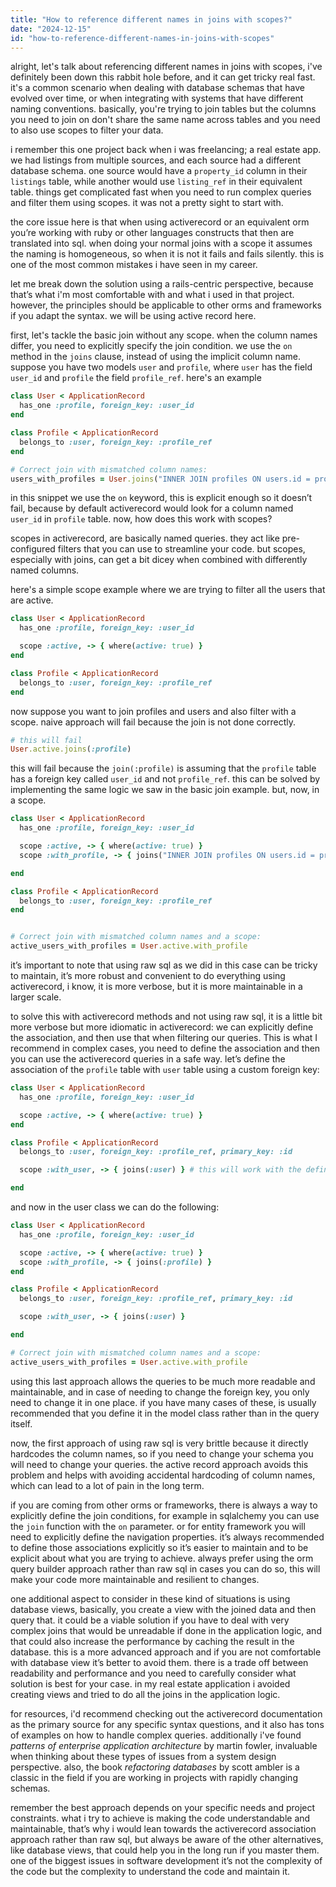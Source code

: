 ```yaml
---
title: "How to reference different names in joins with scopes?"
date: "2024-12-15"
id: "how-to-reference-different-names-in-joins-with-scopes"
---
```


alright, let's talk about referencing different names in joins with scopes, i've definitely been down this rabbit hole before, and it can get tricky real fast. it's a common scenario when dealing with database schemas that have evolved over time, or when integrating with systems that have different naming conventions. basically, you're trying to join tables but the columns you need to join on don't share the same name across tables and you need to also use scopes to filter your data.

i remember this one project back when i was freelancing; a real estate app. we had listings from multiple sources, and each source had a different database schema. one source would have a `property_id` column in their `listings` table, while another would use `listing_ref` in their equivalent table. things get complicated fast when you need to run complex queries and filter them using scopes. it was not a pretty sight to start with.

 the core issue here is that when using activerecord or an equivalent orm you’re working with ruby or other languages constructs that then are translated into sql. when doing your normal joins with a scope it assumes the naming is homogeneous, so when it is not it fails and fails silently. this is one of the most common mistakes i have seen in my career.

let me break down the solution using a rails-centric perspective, because that’s what i'm most comfortable with and what i used in that project. however, the principles should be applicable to other orms and frameworks if you adapt the syntax. we will be using active record here.

first, let's tackle the basic join without any scope. when the column names differ, you need to explicitly specify the join condition. we use the `on` method in the `joins` clause, instead of using the implicit column name. suppose you have two models `user` and `profile`, where `user` has the field `user_id` and `profile` the field `profile_ref`. here's an example

```ruby
class User < ApplicationRecord
  has_one :profile, foreign_key: :user_id
end

class Profile < ApplicationRecord
  belongs_to :user, foreign_key: :profile_ref
end

# Correct join with mismatched column names:
users_with_profiles = User.joins("INNER JOIN profiles ON users.id = profiles.profile_ref")
```

in this snippet we use the `on` keyword, this is explicit enough so it doesn’t fail, because by default activerecord would look for a column named `user_id` in `profile` table. now, how does this work with scopes?

scopes in activerecord, are basically named queries. they act like pre-configured filters that you can use to streamline your code. but scopes, especially with joins, can get a bit dicey when combined with differently named columns.

here's a simple scope example where we are trying to filter all the users that are active.

```ruby
class User < ApplicationRecord
  has_one :profile, foreign_key: :user_id

  scope :active, -> { where(active: true) }
end

class Profile < ApplicationRecord
  belongs_to :user, foreign_key: :profile_ref
end
```

now suppose you want to join profiles and users and also filter with a scope. naive approach will fail because the join is not done correctly.

```ruby
# this will fail
User.active.joins(:profile)

```

 this will fail because the `join(:profile)` is assuming that the `profile` table has a foreign key called `user_id` and not `profile_ref`. this can be solved by implementing the same logic we saw in the basic join example. but, now, in a scope.

```ruby
class User < ApplicationRecord
  has_one :profile, foreign_key: :user_id

  scope :active, -> { where(active: true) }
  scope :with_profile, -> { joins("INNER JOIN profiles ON users.id = profiles.profile_ref") }

end

class Profile < ApplicationRecord
  belongs_to :user, foreign_key: :profile_ref
end


# Correct join with mismatched column names and a scope:
active_users_with_profiles = User.active.with_profile
```

it’s important to note that using raw sql as we did in this case can be tricky to maintain, it’s more robust and convenient to do everything using activerecord, i know, it is more verbose, but it is more maintainable in a larger scale.

to solve this with activerecord methods and not using raw sql, it is a little bit more verbose but more idiomatic in activerecord: we can explicitly define the association, and then use that when filtering our queries. This is what I recommend in complex cases, you need to define the association and then you can use the activerecord queries in a safe way. let’s define the association of the `profile` table with `user` table using a custom foreign key:

```ruby
class User < ApplicationRecord
  has_one :profile, foreign_key: :user_id

  scope :active, -> { where(active: true) }
end

class Profile < ApplicationRecord
  belongs_to :user, foreign_key: :profile_ref, primary_key: :id

  scope :with_user, -> { joins(:user) } # this will work with the defined association

end
```

and now in the user class we can do the following:

```ruby
class User < ApplicationRecord
  has_one :profile, foreign_key: :user_id

  scope :active, -> { where(active: true) }
  scope :with_profile, -> { joins(:profile) }
end

class Profile < ApplicationRecord
  belongs_to :user, foreign_key: :profile_ref, primary_key: :id

  scope :with_user, -> { joins(:user) }

end

# Correct join with mismatched column names and a scope:
active_users_with_profiles = User.active.with_profile
```

using this last approach allows the queries to be much more readable and maintainable, and in case of needing to change the foreign key, you only need to change it in one place. if you have many cases of these, is usually recommended that you define it in the model class rather than in the query itself.

now, the first approach of using raw sql is very brittle because it directly hardcodes the column names, so if you need to change your schema you will need to change your queries. the active record approach avoids this problem and helps with avoiding accidental hardcoding of column names, which can lead to a lot of pain in the long term.

if you are coming from other orms or frameworks, there is always a way to explicitly define the join conditions, for example in sqlalchemy you can use the `join` function with the `on` parameter. or for entity framework you will need to explicitly define the navigation properties. it’s always recommended to define those associations explicitly so it’s easier to maintain and to be explicit about what you are trying to achieve. always prefer using the orm query builder approach rather than raw sql in cases you can do so, this will make your code more maintainable and resilient to changes.

one additional aspect to consider in these kind of situations is using database views, basically, you create a view with the joined data and then query that. it could be a viable solution if you have to deal with very complex joins that would be unreadable if done in the application logic, and that could also increase the performance by caching the result in the database. this is a more advanced approach and if you are not comfortable with database view it’s better to avoid them. there is a trade off between readability and performance and you need to carefully consider what solution is best for your case. in my real estate application i avoided creating views and tried to do all the joins in the application logic.

for resources, i'd recommend checking out the activerecord documentation as the primary source for any specific syntax questions, and it also has tons of examples on how to handle complex queries. additionally i've found *patterns of enterprise application architecture* by martin fowler, invaluable when thinking about these types of issues from a system design perspective. also, the book *refactoring databases* by scott ambler is a classic in the field if you are working in projects with rapidly changing schemas.

remember the best approach depends on your specific needs and project constraints. what i try to achieve is making the code understandable and maintainable, that’s why i would lean towards the activerecord association approach rather than raw sql, but always be aware of the other alternatives, like database views, that could help you in the long run if you master them. one of the biggest issues in software development it’s not the complexity of the code but the complexity to understand the code and maintain it.
